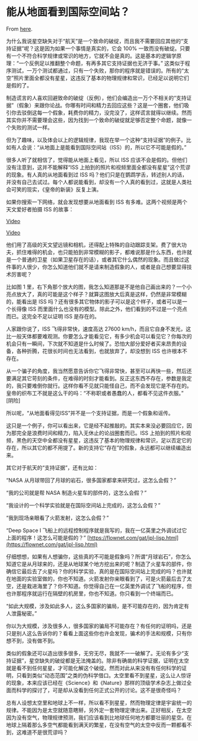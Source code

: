 # 能从地面看到国际空间站？

From [here](https://yinwang1.substack.com/p/07f).

为什么我说星空缺失对于“航天”是一个致命的破绽，而且我不需要回应其他的“支持证据”呢？这是因为如果一个事情是真实的，它会 100% 一致而没有破绽。只要有一个不符合科学规律或常识的地方，它就不会是真的。这是基本的逻辑学原理：“一个反例足以推翻整个命题，有再多其它支持证据也无济于事。” 这类似于程序测试，一万个测试都通过，只有一个失败，那你的程序就是错误的。所有的“太空”照片里面全都没有星星，这违反了基本的物理规律和常识，已经足以说明它们是假的了。

制造谎言的人喜欢回避致命的破绽（反例），他们会编造出一万个不相关的“支持证据”（假象）来跟你论战。你哪有时间和精力去回应这些？这是一个圈套，他们吸引你去驳倒这每一个假象，耗费你的精力，没完没了，这样谎言就得以继续。然而其实你并不需要理会这些，因为找到一个致命的破绽就足够否定整个命题，就像一个失败的测试一样。

但为了趣味，以及体会以上的逻辑规律，我现在举一个这种“支持证据”的例子。比如有人会说：“从地面上是能看到国际空间站（ISS）的，所以它不可能是假的。”

很多人听了就相信了，觉得能从地面上看见，所以 ISS 应该不会是假的。但他们没有注意到，这并不能解释“ISS 上拍到的照片和视频里面全都没有星星”这个荒谬的现象。有人真的从地面看到过 ISS 吗？他们只是在鹦鹉学舌，转述别人的话，并没有自己去试过。每个人都说能看到，却没有一个人真的看到过，这就是人类社会可笑的现实，《皇帝的新装》反复上演。

如果你搜索一下网络，就会发现想要从地面看到 ISS 有多难。这两个视频是两个天文爱好者拍摄 ISS 的故事：

[Video](https://www.youtube-nocookie.com/embed/q_ADBlrIRsM)

[Video](https://www.youtube-nocookie.com/embed/0yuQOO2jA1I)

他们用了高级的天文望远镜和相机，还得配上特殊的自动跟踪支架。费了很大功夫，抓住难得的机会，也只能拍到非常模糊的影子，都难说那是什么东西，也许就是一个普通的卫星（如果卫星存在的话），或者其它什么偶然的现象。而且做过这件事的人很少，你怎么知道他们就不是请来制造假象的人，或者是自己想要显得技术厉害呢？

比如图 1 里，右下角那个放大的图，我怎么知道那是不是他自己画出来的？一个小亮点放大了，真的可能是这个样子？就算这图放大后真是这样，仍然是非常模糊的，能看出是 ISS 吗？还有很多其它物体的影子可以是这个样子，或者可以是一个长得像 ISS 而里面什么也没有的模型。除此之外，他们看到的不过是一个亮点而已。这完全不足以证明 ISS 是存在的。

人家跟你说了，ISS 飞得非常快，速度高达 27600 km/h，而且它自身不发光，这比一般天体都要难观测。你要怎么才能看见它，有多少机会可以看见它？你每次的机会只有一瞬间，下次就不知道是什么时候了。恐怕大部分爱好者买来昂贵的设备，各种折腾，花很长时间也无法看到，也就放弃了，却没想到 ISS 也许根本不存在。

从一个骗子的角度，我当然愿意告诉你它飞得非常快，甚至可以再快一些，然后还要满足其它苛刻的条件，在难得的时刻才能看到。反正这东西不存在，参数是我定的，我只要难倒你就行。这样你看不见就只能怪自己，而不会发现它是不存在的。皇帝的织布工不就是这么干的吗：“不称职或者愚蠢的人，都看不见这件衣服。” [阴险]

所以呢，“从地面看得见ISS”并不是一个支持证据，而是一个假象和谣传。

这只是一个例子，你可以看出来，它是经不起推敲的。其实本来没必要回应它，因为那完全是浪费时间和精力，陷入无休止的论战圈套而已。ISS 上拍到的照片和视频，黑色的天空中全都没有星星，这违反了基本的物理规律和常识，足以否定它的存在，所以其它的都不用提了。新的支持它“存在”的假象，永远都可以继续编造出来。

其它对于航天的“支持证据”，还有比如：

“NASA 从月球带回了月球的岩石，很多国家都拿来研究过，这怎么会假？”

“我的公司就是帮 NASA 制造火星车的部件的，这怎么会假？”

“我设计的一个科学实验就是在国际空间站上完成的，这怎么会假？”

“我到现场亲眼看了火箭发射，这怎么会假？”

<span>“Deep Space I 飞船上的远程控制程序就是我写的，我在一亿英里之外调试过它上面的程序！这怎么可能是假的？”</span> [https://flownet.com/gat/jpl-lisp.html](https://flownet.com/gat/jpl-lisp.html)

仔细想想，如果有人想骗你，这些真的不可能是假象吗？所谓“月球岩石”，你怎么知道它是从月球来的，还是从地球某个地方挖出来的呢？制造了火星车的部件，你确信它最后去了火星吗？你的科学实验，真的是在国际空间站上完成的吗？也许就在地面的实验室做的，你也不知道。火箭发射你亲眼看到了，可是火箭最后去了太空，还是栽进海里了？你不知道。你觉得自己在一亿英里外调试了飞船的程序，但也许那程序就运行在隔壁的机房里，你也不知道。你只看到一个终端而已。

“如此大规模，涉及如此多人，这么多国家的骗局，是不可能存在的，因为肯定有人泄露秘密。”

你以为大规模，涉及很多人，很多国家的骗局不可能存在？有任何的证明吗，还是只是别人这么告诉你的？看看上面这些你也许会发现，骗术的手法和规模，只有你想不到，没有做不到。

类似的假象还可以造出很多很多，无穷无尽，我就不一一破解了。无论有多少“支持证据”，星空缺失的破绽都是无法掩盖的。除非有确凿的科学证据，证明在太空就是看不到任何星星，才可能化解这个破绽。然而对此从来没有有任何科学的证明，只看到类似“动态范围”之类的伪科学借口。太空里看不到星星，这么让人惊讶的现象，本来应该已经在《Science》和《Nature》那样的顶级学术杂志上做过全面而科学的探讨了，可是却从没看到任何正式公开的讨论。这不是很奇怪吗？

总有人设想太空里和地球上不一样，所以看不到星星，然而物理定律是宇宙统一的规律。不能因为是太空就随意瞎掰，另外定一套物理定律出来。正好相反，在太空因为没有空气，物理规律预测，我们应该看到比地球任何地方都要壮丽的星空。在地球上隔着那么多空气都能看到满天的繁星，在没有空气的太空中反而一颗都看不到，这难道不是很荒谬吗？
